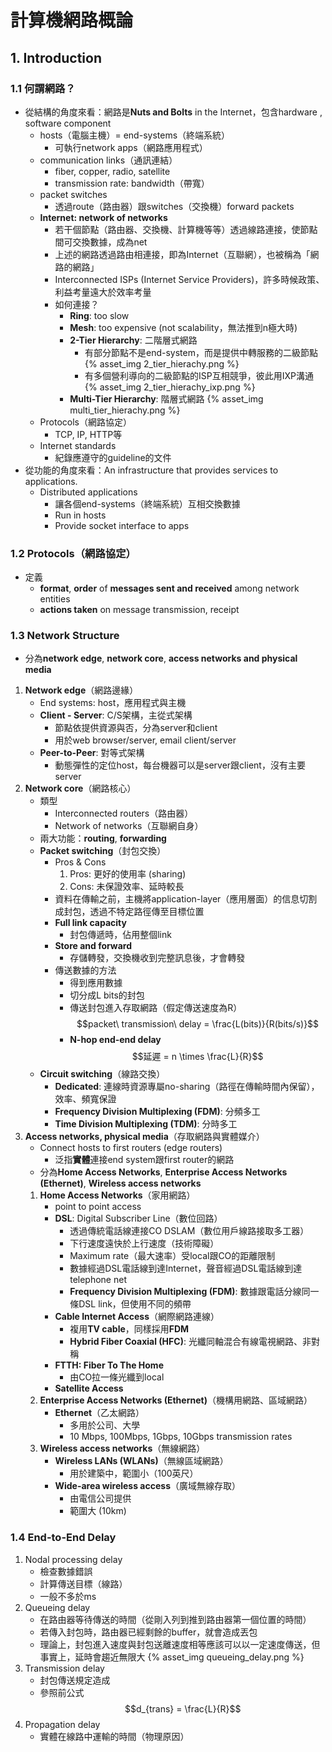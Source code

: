 
# 計算機網路概論

## 1. Introduction

### 1.1 何謂網路？
- 從結構的角度來看：網路是**Nuts and Bolts** in the Internet，包含hardware , software component
  - hosts（電腦主機）= end-systems（終端系統）
    - 可執行network apps（網路應用程式）
  - communication links（通訊連結）
    - fiber, copper, radio, satellite
    - transmission rate: bandwidth（帶寬）
  - packet switches
    - 透過route（路由器）跟switches（交換機）forward packets
   - **Internet: network of networks**
     - 若干個節點（路由器、交換機、計算機等等）透過線路連接，使節點間可交換數據，成為net
     - 上述的網路透過路由相連接，即為Internet（互聯網），也被稱為「網路的網路」
     - Interconnected ISPs (Internet Service Providers)，許多時候政策、利益考量遠大於效率考量
     - 如何連接？
       - **Ring**: too slow
       - **Mesh**: too expensive (not scalability，無法推到n極大時)
       - **2-Tier Hierarchy**: 二階層式網路
         - 有部分節點不是end-system，而是提供中轉服務的二級節點
         {% asset_img 2_tier_hierachy.png %}
         - 有多個營利導向的二級節點的ISP互相競爭，彼此用IXP溝通
         {% asset_img 2_tier_hierachy_ixp.png %}
       - **Multi-Tier Hierarchy**: 階層式網路
        {% asset_img multi_tier_hierachy.png %}
   - Protocols（網路協定）
     - TCP, IP, HTTP等
   - Internet standards
     - 紀錄應遵守的guideline的文件
- 從功能的角度來看：An infrastructure that provides services to applications.
  - Distributed applications
    - 讓各個end-systems（終端系統）互相交換數據
    - Run in hosts
    - Provide socket interface to apps

### 1.2 Protocols（網路協定）
- 定義
  - **format**, **order** of **messages sent and received** among network entities
  - **actions taken** on message transmission, receipt

### 1.3 Network Structure
- 分為**network edge**, **network core**, **access networks and physical media**
1. **Network edge**（網路邊緣）
   - End systems: host，應用程式與主機
   - **Client - Server**: C/S架構，主從式架構
     - 節點依提供資源與否，分為server和client
     - 用於web browser/server, email client/server
    - **Peer-to-Peer**: 對等式架構
      - 動態彈性的定位host，每台機器可以是server跟client，沒有主要server
 2. **Network core**（網路核心）
    - 類型
      - Interconnected routers（路由器）
      - Network of networks（互聯網自身）
    - 兩大功能：**routing**, **forwarding**
    - **Packet switching**（封包交換）
      - Pros & Cons
        1. Pros: 更好的使用率 (sharing)
        2. Cons: 未保證效率、延時較長
      - 資料在傳輸之前，主機將application-layer（應用層面）的信息切割成封包，透過不特定路徑傳至目標位置
      - **Full link capacity**
        - 封包傳遞時，佔用整個link
      - **Store and forward**
        - 存儲轉發，交換機收到完整訊息後，才會轉發
      - 傳送數據的方法
        - 得到應用數據
        - 切分成L bits的封包
        - 傳送封包進入存取網路（假定傳送速度為R）
        $$packet\ transmission\ delay = \frac{L(bits)}{R(bits/s)}$$
        - **N-hop end-end delay**
        $$延遲 = n \times \frac{L}{R}$$
    - **Circuit switching**（線路交換）
      - **Dedicated**: 連線時資源專屬no-sharing（路徑在傳輸時間內保留），效率、頻寬保證
      - **Frequency Division Multiplexing (FDM)**: 分頻多工
      - **Time Division Multiplexing (TDM)**: 分時多工
 4. **Access networks, physical media**（存取網路與實體媒介）
    - Connect hosts to first routers (edge routers)
      - 泛指**實體**連接end system跟first router的網路
    - 分為**Home Access Networks**, **Enterprise Access Networks (Ethernet)**, **Wireless access networks**
    1. **Home Access Networks**（家用網路）
       - point to point access
       - **DSL**: Digital Subscriber Line（數位回路）
         - 透過傳統電話線連接CO DSLAM（數位用戶線路接取多工器）
         - 下行速度遠快於上行速度（技術障礙）
         - Maximum rate（最大速率）受local跟CO的距離限制
         - 數據經過DSL電話線到達Internet，聲音經過DSL電話線到達telephone net
         - **Frequency Division Multiplexing (FDM)**: 數據跟電話分線同一條DSL link，但使用不同的頻帶
       - **Cable Internet Access**（網際網路連線）
         - 複用**TV cable**，同樣採用**FDM**
         - **Hybrid Fiber Coaxial (HFC)**: 光纖同軸混合有線電視網路、非對稱
       - **FTTH: Fiber To The Home**
         - 由CO拉一條光纖到local
       - **Satellite Access**
    2. **Enterprise Access Networks (Ethernet)**（機構用網路、區域網路）
       - **Ethernet**（乙太網路）
         - 多用於公司、大學
         - 10 Mbps, 100Mbps, 1Gbps, 10Gbps transmission rates
    3. **Wireless access networks**（無線網路）
       - **Wireless LANs (WLANs)**（無線區域網路）
         - 用於建築中，範圍小（100英尺）
       - **Wide-area wireless access**（廣域無線存取）
         - 由電信公司提供
         - 範圍大 (10km)

### 1.4 End-to-End Delay
  1. Nodal processing delay
     - 檢查數據錯誤
     - 計算傳送目標（線路）
     - 一般不多於ms
  2. Queueing delay
     - 在路由器等待傳送的時間（從剛入列到推到路由器第一個位置的時間）
     - 若傳入封包時，路由器已經剩餘的buffer，就會造成丟包
     - 理論上，封包進入速度與封包送離速度相等應該可以以一定速度傳送，但事實上，延時會趨近無限大
     {% asset_img queueing_delay.png %}
  3. Transmission delay
     - 封包傳送規定造成
     - 參照前公式
     $$d_{trans} = \frac{L}{R}$$
  4. Propagation delay
     - 實體在線路中運輸的時間（物理原因）
